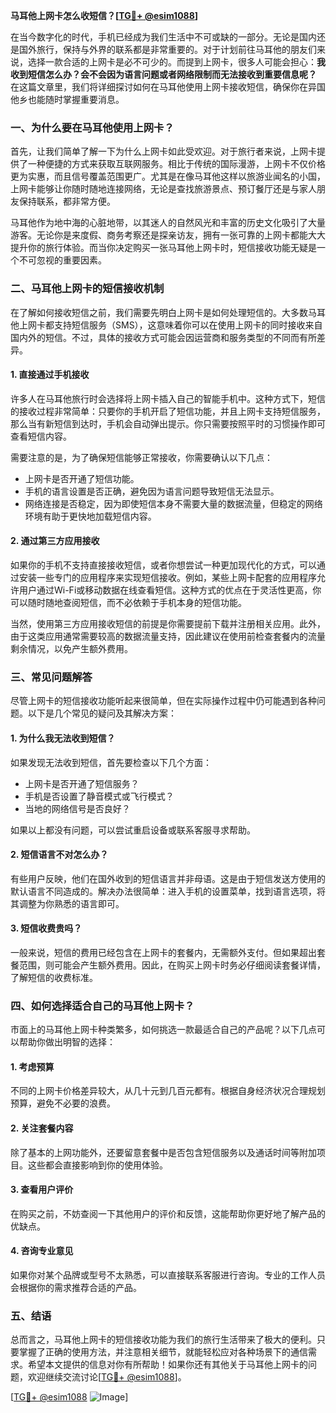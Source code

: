 **马耳他上网卡怎么收短信？[[TG💪+ @esim1088](https://t.me/s/esim1088)]**

在当今数字化的时代，手机已经成为我们生活中不可或缺的一部分。无论是国内还是国外旅行，保持与外界的联系都是非常重要的。对于计划前往马耳他的朋友们来说，选择一款合适的上网卡是必不可少的。而提到上网卡，很多人可能会担心：**我收到短信怎么办？会不会因为语言问题或者网络限制而无法接收到重要信息呢？** 在这篇文章里，我们将详细探讨如何在马耳他使用上网卡接收短信，确保你在异国他乡也能随时掌握重要消息。

### 一、为什么要在马耳他使用上网卡？

首先，让我们简单了解一下为什么上网卡如此受欢迎。对于旅行者来说，上网卡提供了一种便捷的方式来获取互联网服务。相比于传统的国际漫游，上网卡不仅价格更为实惠，而且信号覆盖范围更广。尤其是在像马耳他这样以旅游业闻名的小国，上网卡能够让你随时随地连接网络，无论是查找旅游景点、预订餐厅还是与家人朋友保持联系，都非常方便。

马耳他作为地中海的心脏地带，以其迷人的自然风光和丰富的历史文化吸引了大量游客。无论你是来度假、商务考察还是探亲访友，拥有一张可靠的上网卡都能大大提升你的旅行体验。而当你决定购买一张马耳他上网卡时，短信接收功能无疑是一个不可忽视的重要因素。

### 二、马耳他上网卡的短信接收机制

在了解如何接收短信之前，我们需要先明白上网卡是如何处理短信的。大多数马耳他上网卡都支持短信服务（SMS），这意味着你可以在使用上网卡的同时接收来自国内外的短信。不过，具体的接收方式可能会因运营商和服务类型的不同而有所差异。

#### 1. **直接通过手机接收**
许多人在马耳他旅行时会选择将上网卡插入自己的智能手机中。这种方式下，短信的接收过程非常简单：只要你的手机开启了短信功能，并且上网卡支持短信服务，那么当有新短信到达时，手机会自动弹出提示。你只需要按照平时的习惯操作即可查看短信内容。

需要注意的是，为了确保短信能够正常接收，你需要确认以下几点：
- 上网卡是否开通了短信功能。
- 手机的语言设置是否正确，避免因为语言问题导致短信无法显示。
- 网络连接是否稳定，因为即使短信本身不需要大量的数据流量，但稳定的网络环境有助于更快地加载短信内容。

#### 2. **通过第三方应用接收**
如果你的手机不支持直接接收短信，或者你想尝试一种更加现代化的方式，可以通过安装一些专门的应用程序来实现短信接收。例如，某些上网卡配套的应用程序允许用户通过Wi-Fi或移动数据在线查看短信。这种方式的优点在于灵活性更高，你可以随时随地查阅短信，而不必依赖于手机本身的短信功能。

当然，使用第三方应用接收短信的前提是你需要提前下载并注册相关应用。此外，由于这类应用通常需要较高的数据流量支持，因此建议在使用前检查套餐内的流量剩余情况，以免产生额外费用。

### 三、常见问题解答

尽管上网卡的短信接收功能听起来很简单，但在实际操作过程中仍可能遇到各种问题。以下是几个常见的疑问及其解决方案：

#### 1. **为什么我无法收到短信？**
如果发现无法收到短信，首先要检查以下几个方面：
- 上网卡是否开通了短信服务？
- 手机是否设置了静音模式或飞行模式？
- 当地的网络信号是否良好？

如果以上都没有问题，可以尝试重启设备或联系客服寻求帮助。

#### 2. **短信语言不对怎么办？**
有些用户反映，他们在国外收到的短信语言并非母语。这是由于短信发送方使用的默认语言不同造成的。解决办法很简单：进入手机的设置菜单，找到语言选项，将其调整为你熟悉的语言即可。

#### 3. **短信收费贵吗？**
一般来说，短信的费用已经包含在上网卡的套餐内，无需额外支付。但如果超出套餐范围，则可能会产生额外费用。因此，在购买上网卡时务必仔细阅读套餐详情，了解短信的收费标准。

### 四、如何选择适合自己的马耳他上网卡？

市面上的马耳他上网卡种类繁多，如何挑选一款最适合自己的产品呢？以下几点可以帮助你做出明智的选择：

#### 1. **考虑预算**
不同的上网卡价格差异较大，从几十元到几百元都有。根据自身经济状况合理规划预算，避免不必要的浪费。

#### 2. **关注套餐内容**
除了基本的上网功能外，还要留意套餐中是否包含短信服务以及通话时间等附加项目。这些都会直接影响到你的使用体验。

#### 3. **查看用户评价**
在购买之前，不妨查阅一下其他用户的评价和反馈，这能帮助你更好地了解产品的优缺点。

#### 4. **咨询专业意见**
如果你对某个品牌或型号不太熟悉，可以直接联系客服进行咨询。专业的工作人员会根据你的需求推荐合适的产品。

### 五、结语

总而言之，马耳他上网卡的短信接收功能为我们的旅行生活带来了极大的便利。只要掌握了正确的使用方法，并注意相关细节，就能轻松应对各种场景下的通信需求。希望本文提供的信息对你有所帮助！如果你还有其他关于马耳他上网卡的问题，欢迎继续交流讨论[[TG💪+ @esim1088](https://t.me/s/esim1088)]。

[[TG💪+ @esim1088](https://t.me/s/esim1088) ![Image](https://i.postimg.cc/4NQfJmqS/Snipaste-2025-05-13-00-14-12.png)]